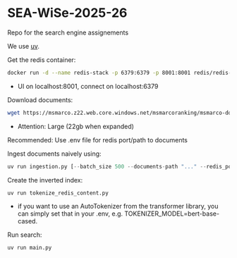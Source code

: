 # SEA-WiSe-2025-26
Repo for the search engine assignements

We use [uv](https://docs.astral.sh/uv/getting-started/installation/).

Get the redis container: 
```bash
docker run -d --name redis-stack -p 6379:6379 -p 8001:8001 redis/redis-stack:latest
```
- UI on localhost:8001, connect on localhost:6379

Download documents: 
```bash
wget https://msmarco.z22.web.core.windows.net/msmarcoranking/msmarco-docs.tsv.gz
```
- Attention: Large (22gb when expanded)

Recommended: Use .env file for redis port/path to documents

Ingest documents naively using:
```python
uv run ingestion.py [--batch_size 500 --documents-path "..." --redis_port xyz]
```
Create the inverted index:
```python
uv run tokenize_redis_content.py
```
- if you want to use an AutoTokenizer from the transformer library, you can simply set that in your .env, e.g. TOKENIZER_MODEL=bert-base-cased.

Run search:
```python
uv run main.py
```